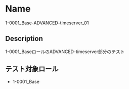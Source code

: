 Name
====
1-0001_Base-ADVANCED-timeserver_01

## Description
1-0001_BaseロールのADVANCED-timeserver部分のテスト

## テスト対象ロール
- 1-0001_Base
